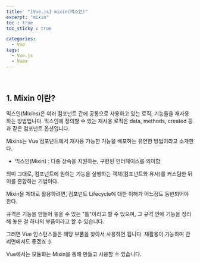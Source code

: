 ```yaml
---
title:  "[Vue.js] mixin(믹스인)"
excerpt: "mixin"
toc : true
toc_sticky : true

categories:
  - Vue
tags: 
  - Vue.js
  - Vuex
---
```


<br/>

## 1. Mixin 이란?

믹스인(Mixins)은 여러 컴포넌트 간에 공통으로 사용하고 있는 로직, 기능들을 재사용하는 방법입니다. 믹스인에 정의할 수 있는 재사용 로직은 data, methods, created 등과 같은 컴포넌트 옵션입니다.


Mixins는 Vue 컴포넌트에서 재사용 가능한 기능을 배포하는 유연한 방법이라고 소개한다.

* 믹스인(Mixin) : 다중 상속을 지원하는, 구현된 인터페이스를 의미함


의미 그대로, 컴포넌트에 원하는 기능을 실행하는 객체(컴포넌트와 유사)를 커스텀한 뒤 이를 혼합하는 기법이다.

Mixin을 제대로 활용하려면, 컴포넌트 Lifecycle에 대한 이해가 어느정도 동반되어야 한다.




규격은 기능을 만들어 놓을 수 있는 "틀"이라고 할 수 있으며, 그 규격 안에 기능을 정리해 놓은 걸 하나의 부품이라고 할 수 있습니다.

그러면 Vue 인스턴스들은 해당 부품을 찾아서 사용하면 됩니다. 재활용이 가능하며 관리면에서도 좋겠죠 :)
 
Vue에서는 모듈화는 Mixin을 통해 만들고 사용할 수 있습니다.
